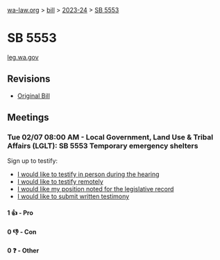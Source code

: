 [wa-law.org](/) > [bill](/bill/) > [2023-24](/bill/2023-24/) > [SB 5553](/bill/2023-24/sb/5553/)

# SB 5553
[leg.wa.gov](https://app.leg.wa.gov/billsummary?BillNumber=5553&Year=2023&Initiative=false)

## Revisions
* [Original Bill](1/)

## Meetings
### Tue 02/07 08:00 AM - Local Government, Land Use & Tribal Affairs (LGLT): SB 5553 Temporary emergency shelters
Sign up to testify:
* [I would like to testify in person during the hearing](https://app.leg.wa.gov/csi/Testifier/Add?chamber=House&mId=30682&aId=150820&caId=21137&tId=1)
* [I would like to testify remotely](https://app.leg.wa.gov/csi/Testifier/Add?chamber=House&mId=30682&aId=150820&caId=21137&tId=2)
* [I would like my position noted for the legislative record](https://app.leg.wa.gov/csi/Testifier/Add?chamber=House&mId=30682&aId=150820&caId=21137&tId=3)
* [I would like to submit written testimony](https://app.leg.wa.gov/csi/Testifier/Add?chamber=House&mId=30682&aId=150820&caId=21137&tId=4)

#### 1 👍 - Pro

#### 0 👎 - Con

#### 0 ❓ - Other
